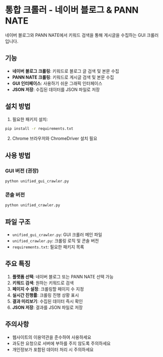 # 통합 크롤러 - 네이버 블로그 & PANN NATE

네이버 블로그와 PANN NATE에서 키워드 검색을 통해 게시글을 수집하는 GUI 크롤러입니다.

## 기능

- **네이버 블로그 크롤링**: 키워드로 블로그 글 검색 및 본문 수집
- **PANN NATE 크롤링**: 키워드로 게시글 검색 및 본문 수집
- **GUI 인터페이스**: 사용하기 쉬운 그래픽 인터페이스
- **JSON 저장**: 수집된 데이터를 JSON 파일로 저장

## 설치 방법

1. 필요한 패키지 설치:
```bash
pip install -r requirements.txt
```

2. Chrome 브라우저와 ChromeDriver 설치 필요

## 사용 방법

### GUI 버전 (권장)
```bash
python unified_gui_crawler.py
```

### 콘솔 버전
```bash
python unified_crawler.py
```

## 파일 구조

- `unified_gui_crawler.py`: GUI 크롤러 메인 파일
- `unified_crawler.py`: 크롤링 로직 및 콘솔 버전
- `requirements.txt`: 필요한 패키지 목록

## 주요 특징

1. **플랫폼 선택**: 네이버 블로그 또는 PANN NATE 선택 가능
2. **키워드 검색**: 원하는 키워드로 검색
3. **페이지 수 설정**: 크롤링할 페이지 수 지정
4. **실시간 진행률**: 크롤링 진행 상황 표시
5. **결과 미리보기**: 수집된 데이터 즉시 확인
6. **JSON 저장**: 결과를 JSON 파일로 저장

## 주의사항

- 웹사이트의 이용약관을 준수하여 사용하세요
- 과도한 요청으로 서버에 부하를 주지 않도록 주의하세요
- 개인정보가 포함된 데이터 처리 시 주의하세요